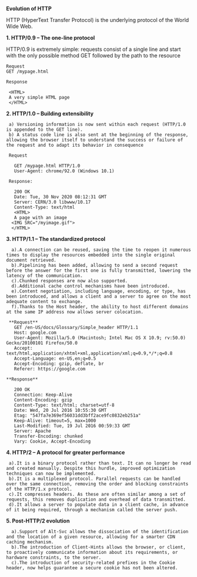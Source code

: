 **Evolution of HTTP**

   HTTP (HyperText Transfer Protocol) is the underlying protocol of the World Wide Web.

**1. HTTP/0.9 – The one-line protocol**
  
   HTTP/0.9 is extremely simple: requests consist of a single line and start with the only possible method GET followed by the path to the resource
   
    Request 
    GET /mypage.html
    
    Response
    
     <HTML>
     A very simple HTML page
     </HTML>
     
  **2. HTTP/1.0 – Building extensibility**
 
     a) Versioning information is now sent within each request (HTTP/1.0 is appended to the GET line).
     b) A status code line is also sent at the beginning of the response, allowing the browser itself to understand the success or failure of the request and to adapt its behavior in consequence
    
     Request 
    
       GET /mypage.html HTTP/1.0
       User-Agent: chrome/92.0 (Windows 10.1)
    
     Response:
    
       200 OK
       Date: Tue, 30 Nov 2020 08:12:31 GMT
       Server: CERN/3.0 libwww/10.17
       Content-Type: text/html
       <HTML>
       A page with an image
      <IMG SRC="/myimage.gif">
      </HTML>  
     
  **3. HTTP/1.1 – The standardized protocol**
  
      a).A connection can be reused, saving the time to reopen it numerous times to display the resources embedded into the single original document retrieved.
      b).Pipelining has been added, allowing to send a second request before the answer for the first one is fully transmitted, lowering the latency of the communication.
      c).Chunked responses are now also supported.
      d).Additional cache control mechanisms have been introduced.
      e).Content negotiation, including language, encoding, or type, has been introduced, and allows a client and a server to agree on the most adequate content to exchange.
      f).Thanks to the Host header, the ability to host different domains at the same IP address now allows server colocation.
      
     **Request**
       GET /en-US/docs/Glossary/Simple_header HTTP/1.1
       Host: google.com
       User-Agent: Mozilla/5.0 (Macintosh; Intel Mac OS X 10.9; rv:50.0) Gecko/20100101 Firefox/50.0
       Accept: text/html,application/xhtml+xml,application/xml;q=0.9,*/*;q=0.8
       Accept-Language: en-US,en;q=0.5
       Accept-Encoding: gzip, deflate, br
       Referer: https://google.com

    **Response**
       
       200 OK
       Connection: Keep-Alive
       Content-Encoding: gzip
       Content-Type: text/html; charset=utf-8
       Date: Wed, 20 Jul 2016 10:55:30 GMT
       Etag: "547fa7e369ef56031dd3bff2ace9fc0832eb251a"
       Keep-Alive: timeout=5, max=1000
       Last-Modified: Tue, 19 Jul 2016 00:59:33 GMT
       Server: Apache
       Transfer-Encoding: chunked
       Vary: Cookie, Accept-Encoding
       
       
   **4. HTTP/2 – A protocol for greater performance** 
   
   
     a).It is a binary protocol rather than text. It can no longer be read and created manually. Despite this hurdle, improved optimization techniques can now be implemented.
     b).It is a multiplexed protocol. Parallel requests can be handled over the same connection, removing the order and blocking constraints of the HTTP/1.x protocol.
     c).It compresses headers. As these are often similar among a set of requests, this removes duplication and overhead of data transmitted.
     d).It allows a server to populate data in a client cache, in advance of it being required, through a mechanism called the server push.
     
     
   **5. Post-HTTP/2 evolution**
   
      a).Support of Alt-Svc allows the dissociation of the identification and the location of a given resource, allowing for a smarter CDN caching mechanism.
      b).The introduction of Client-Hints allows the browser, or client, to proactively communicate information about its requirements, or hardware constraints, to the server.
      c).The introduction of security-related prefixes in the Cookie header, now helps guarantee a secure cookie has not been altered.
    
  
